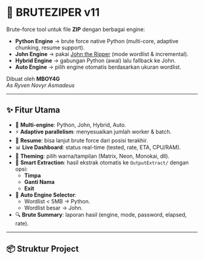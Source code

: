 # 🔐 BRUTEZIPER v11

Brute-force tool untuk file **ZIP** dengan berbagai engine:
- **Python Engine** → brute force native Python (multi-core, adaptive chunking, resume support).
- **John Engine** → pakai [John the Ripper](https://www.openwall.com/john/) (mode wordlist & incremental).
- **Hybrid Engine** → gabungan Python (awal) lalu fallback ke John.
- **Auto Engine** → pilih engine otomatis berdasarkan ukuran wordlist.

Dibuat oleh **MBOY4G**  
_As Ryven Novyr Asmadeus_

---

## ✨ Fitur Utama
- 🧩 **Multi-engine**: Python, John, Hybrid, Auto.
- ⚡ **Adaptive parallelism**: menyesuaikan jumlah worker & batch.
- 🔄 **Resume**: bisa lanjut brute force dari posisi terakhir.
- 📊 **Live Dashboard**: status real-time (tested, rate, ETA, CPU/RAM).
- 🎨 **Theming**: pilih warna/tampilan (Matrix, Neon, Monokai, dll).
- 📂 **Smart Extraction**: hasil ekstrak otomatis ke `OutputExtract/` dengan opsi:
  - **Timpa**
  - **Ganti Nama**
  - **Exit**
- 🧠 **Auto Engine Selector**:  
  - Wordlist < 5MB → Python.  
  - Wordlist besar → John.  
- 🔍 **Brute Summary**: laporan hasil (engine, mode, password, elapsed, rate).

---

## 📦 Struktur Project

